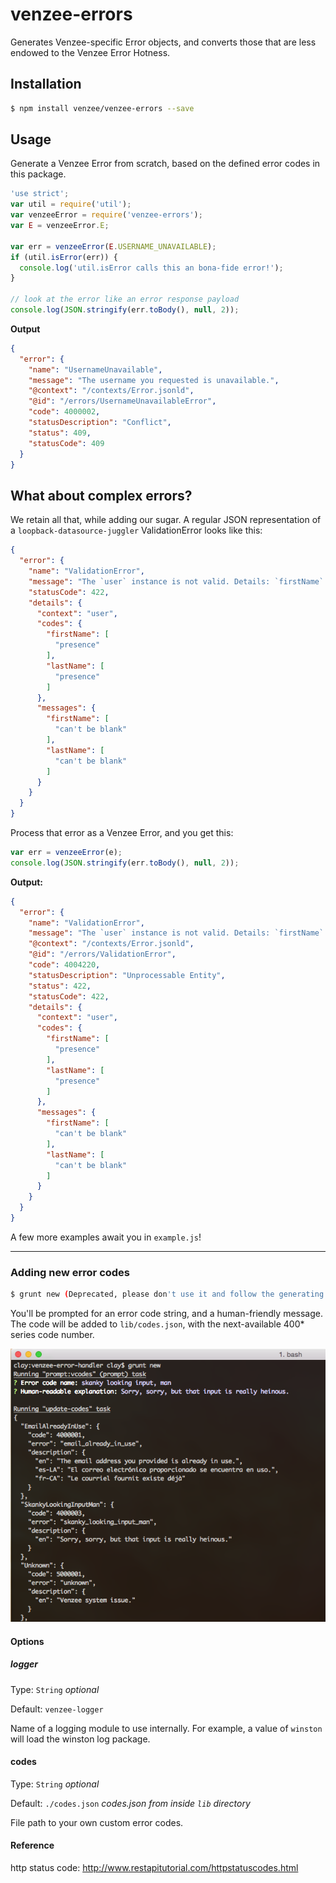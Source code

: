 # venzee-errors

Generates Venzee-specific Error objects, and converts those that are less endowed to the Venzee Error Hotness.

## Installation

```sh
$ npm install venzee/venzee-errors --save
```

## Usage

Generate a Venzee Error from scratch, based on the defined error codes in this package.

```js
'use strict';
var util = require('util');
var venzeeError = require('venzee-errors');
var E = venzeeError.E;

var err = venzeeError(E.USERNAME_UNAVAILABLE);
if (util.isError(err)) {
  console.log('util.isError calls this an bona-fide error!');
}

// look at the error like an error response payload
console.log(JSON.stringify(err.toBody(), null, 2));
```

**Output**

```json
{
  "error": {
    "name": "UsernameUnavailable",
    "message": "The username you requested is unavailable.",
    "@context": "/contexts/Error.jsonld",
    "@id": "/errors/UsernameUnavailableError",
    "code": 4000002,
    "statusDescription": "Conflict",
    "status": 409,
    "statusCode": 409
  }
}
```

## What about complex errors?

We retain all that, while adding our sugar. A regular JSON representation of a `loopback-datasource-juggler` ValidationError looks like this:

```json
{
  "error": {
    "name": "ValidationError",
    "message": "The `user` instance is not valid. Details: `firstName` can't be blank; `lastName` can't be blank.",
    "statusCode": 422,
    "details": {
      "context": "user",
      "codes": {
        "firstName": [
          "presence"
        ],
        "lastName": [
          "presence"
        ]
      },
      "messages": {
        "firstName": [
          "can't be blank"
        ],
        "lastName": [
          "can't be blank"
        ]
      }
    }
  }
}
```

Process that error as a Venzee Error, and you get this:

```js
var err = venzeeError(e);
console.log(JSON.stringify(err.toBody(), null, 2));
```

**Output:**

```json
{
  "error": {
    "name": "ValidationError",
    "message": "The `user` instance is not valid. Details: `firstName` can't be blank; `lastName` can't be blank.",
    "@context": "/contexts/Error.jsonld",
    "@id": "/errors/ValidationError",
    "code": 4004220,
    "statusDescription": "Unprocessable Entity",
    "status": 422,
    "statusCode": 422,
    "details": {
      "context": "user",
      "codes": {
        "firstName": [
          "presence"
        ],
        "lastName": [
          "presence"
        ]
      },
      "messages": {
        "firstName": [
          "can't be blank"
        ],
        "lastName": [
          "can't be blank"
        ]
      }
    }
  }
}
```

A few more examples await you in `example.js`!


-----
### Adding new error codes

```sh
$ grunt new (Deprecated, please don't use it and follow the generating the error code from scratch above mamually)
```

You'll be prompted for an error code string, and a human-friendly message. The code will be added to `lib/codes.json`, with the next-available 400* series code number.

![grunt new](grunt-new-example.png "grunt new")

#### Options

##### logger

Type: `String` _optional_

Default: `venzee-logger`

Name of a logging module to use internally. For example, a value of `winston` will load the winston log package.

#### codes

Type: `String` _optional_

Default: `./codes.json` _codes.json from inside `lib` directory_

File path to your own custom error codes.

#### Reference
http status code: http://www.restapitutorial.com/httpstatuscodes.html


